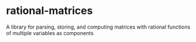 # rational-matrices
A library for parsing, storing, and computing matrices with rational functions of multiple variables as components

